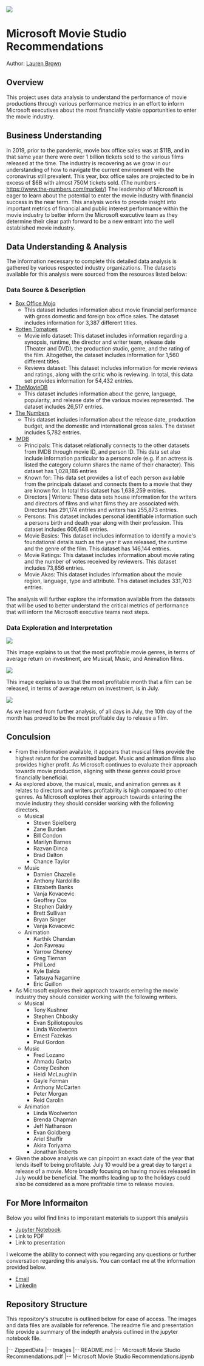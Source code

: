 <img src='Images/Microsoft Studio Logo.png'>

# Microsoft Movie Studio Recommendations

Author: [Lauren Brown](mailto:lauren.elaine86@gmail.com?subject=Microsoft%20Studios%20Project)

## Overview
This project uses data analysis to understand the performance of movie productions through various performance metrics in an effort to inform Microsoft executives about the most financially viable opportunities to enter the movie industry.

## Business Understanding
In 2019, prior to the pandemic, movie box office sales was at $11B, and in that same year there were over 1 billion tickets sold to the various films released at the time. The industry is recovering as we grow in our understanding of how to navigate the current environment with the coronavirus still prevalent. This year, box office sales are projected to be in excess of $6B with almost 750M tickets sold. (The numbers - https://www.the-numbers.com/market/)
The leadership of Microsoft is eager to learn about the potential to enter the movie industry with financial success in the near term. This analysis works to provide insight into important metrics of financial and public interest performance within the movie industry to better inform the Microsoft executive team as they determine their clear path forward to be a new entrant into the well established movie industry.

## Data Understanding & Analysis
The information necessary to complete this detailed data analysis is gathered by various respected industry organizations. The datasets available for this analysis were sourced from the resources listed below:

### Data Source & Description
 - [Box Office Mojo](https://www.boxofficemojo.com)
     * This dataset includes information about movie financial performance with gross domestic and foreign box office sales. The dataset includes information for 3,387 different titles.
 - [Rotten Tomatoes](https://www.rottentomatoes.com)
     * Movie info dataset: This dataset includes information regarding a synopsis, runtime, the director and writer team, release date (Theater and DVD), the production studio, genre, and the rating of the film. Altogether, the dataset includes information for 1,560 different titles.
     * Reviews dataset: This dataset includes information for movie reviews and ratings, along with the critic who is reviewing. In total, this data set provides information for 54,432 entries.
 - [TheMovieDB](https://www.themoviedb.org)
     * This dataset includes information about the genre, language, popularity, and release date of the various movies represented. The dataset includes 26,517 entries.
 - [The Numbers](https://www.the-numbers.com)
     * This dataset includes information about the release date, production budget, and the domestic and international gross sales. The dataset includes 5,782 entries.
 - [IMDB](https://www.imdb.com)
     * Principals: This dataset relationally connects to the other datasets from IMDB through movie ID, and person ID. This data set also include information particular to a persons role (e.g. if an actress is listed the category column shares the name of their character). This dataset has 1,028,186 entries
     * Known for: This data set provides a list of each person available from the principals dataset and connects them to a movie that they are known for. In total this dataset has 1,638,259 entries.
     * Directors | Writers: These data sets house information for the writers and directors of films and what films they are associated with. Directors has 291,174 entries and writers has 255,873 entries.
     * Persons: This dataset includes personal identifiable information such a persons birth and death year along with their profession. This dataset includes 606,648 entries.
     * Movie Basics: This dataset includes information to identify a movie's foundational details such as the year it was released, the runtime and the genre of the film. This dataset has 146,144 entries. 
     * Movie Ratings: This dataset includes information about movie rating and the number of votes received by reviewers. This dataset includes 73,856 entries.
     * Movie Akas: This dataset includes information about the movie region, language, type and attribute. This dataset includes 331,703 entries.

The analysis will further explore the information available from the datasets that will be used to better understand the critical metrics of performance that will inform the Microsoft executive teams next steps.

### Data Exploration and Interpretation

<img src='Images/ROI.png'>

This image explains to us that the most profitable movie genres, in terms of average return on investment, are Musical, Music, and Animation films. 

<img src='Images/Month.png'>

This image explains to us that the most profitable month that a film can be released, in terms of average return on investment, is in July. 

<img src='Images/Day.png'>

As we learned from further analysis, of all days in July, the 10th day of the month has proved to be the most profitable day to release a film.

## Conculsion

 - From the information available, it appears that musical films provide the highest return for the committed budget. Music and animation films also provides higher profit. As Microsoft continues to evaluate their approach towards movie production, aligning with these genres could prove financially beneficial.
 - As explored above, the musical, music, and animation genres as it relates to directors and writers profitability is high compared to other genres. As Microsoft explores their approach towards entering the movie industry they should consider working with the following directors.
     - Musical
         - Steven Spielberg
         - Zane Burden
         - Bill Condon
         - Marilyn Barnes
         - Razvan Dinca
         - Brad Dalton
         - Chance Taylor
     - Music
         - Damien Chazelle
         - Anthony Nardolillo
         - Elizabeth Banks
         - Vanja Kovacevic
         - Geoffrey Cox
         - Stephen Daldry
         - Brett Sullivan
         - Bryan Singer
         - Vanja Kovacevic
     - Animation
         - Karthik Chandan
         - Jon Favreau
         - Yarrow Cheney
         - Greg Tiernan
         - Phil Lord
         - Kyle Balda
         - Tatsuya Nagamine
         - Eric Guillon
 - As Microsoft explores their approach towards entering the movie industry they should consider working with the following writers.
     - Musical
         - Tony Kushner
         - Stephen Chbosky
         - Evan Spiliotopoulos
         - Linda Woolverton
         - Ernest Fazekas
         - Paul Gordon
     - Music
         - Fred Lozano
         - Ahmadu Garba
         - Corey Deshon
         - Heidi McLaughlin
         - Gayle Forman
         - Anthony McCarten
         - Peter Morgan
         - Reid Carolin
     - Animation
         - Linda Woolverton
         - Brenda Chapman
         - Jeff Nathanson
         - Evan Goldberg
         - Ariel Shaffir
         - Akira Toriyama
         - Jonathan Roberts
- Given the above analysis we can pinpoint an exact date of the year that lends itself to being profitable. July 10 would be a great day to target a release of a movie. More broadly focusing on having movies released in July would be beneficial. The months leading up to the holidays could also be considered as a more profitable time to release movies.

## For More Informaiton
Below you wilol find links to imporatant materials to support this analysis
 - [Jupyter Notebook](https://github.com/LaurenElaine/dsc-phase-1-project-v2-4/blob/master/Microsoft%20Movie%20Studio%20Recommendations.ipynb)
 - Link to PDF
 - Link to presentation

I welcome the ability to connect with you regarding any questions or further conversation regarding this analysis. You can contact me at the information provided below.
 - [Email](mailto:lauren.elaine86@gmail.com?subject=Microsoft%20Studios%20Project)
 - [LinkedIn](https://www.linkedin.com/in/lauren-brown-97944722a/)

## Repository Structure
This repository's strucutre is outlined below for ease of access. The images and data files are available for reference. The readme file and presentation file provide a summary of the indepth analysis outlined in the jupyter notebook file. 

 |-- ZippedData
 |-- Images
 |-- README.md
 |-- Microsoft Movie Studio Recommendations.pdf
 |-- Microsoft Movie Studio Recommendations.ipynb